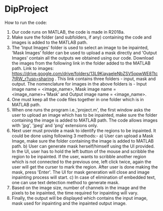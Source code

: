 # DipProject
How to run the code:
1) Our code runs on MATLAB, the code is made in R2018a.
2) Make sure the folder (and subfolders, if any) containing the code and images is added to the MATLAB path.
3) The 'Input Images' folder is used to select an image to be inpainted, 'Mask Images' folder can be used to upload a mask directly and 'Output Images' contain all the outputs we obtained using our code. Download the images from the following link in the folder added to the MATLAB path. Link to images: https://drive.google.com/drive/folders/13L9KiayaeleNbZSV5opwWE8Ttc7tRW_r?usp=sharing .
This link contains three folders - input, mask and output. The nomenclature for images in the above folders is -
Input image name = <image_name>, Mask image name = <image_name>+'Mask' and Output image name = <image_name>.
4) One must keep all the code files together in one folder which is in MATLAB path.
5) When one runs the program i.e.,'project.m', the first window asks the user to upload an image which has to be inpainted, make sure the folder containing the image is added to MATLAB path. The code allows images with 'jpg', 'jpeg' and 'png' extensions only.
6) Next user must provide a mask to identify the regions to be inpainted. It could be done using following 3 methods:- 
a) User can upload a Mask Image, make sure the folder containing the image is added to MATLAB path.
b) User can generate mask herself/himself using the UI provided. In the UI, user has to hold the left button of the mouse and scribble the region to be inpainted. If the user, wants to scribble another region which is not connected to the previous one, left click twice, again the user will get the curser to mark the region. After user is done making the mask, press 'Enter'. The UI for mask generation will close and image inpainting process will start.
c) In case of elimination of embedded text, one can use text detection method to generate mask.
7) Based on the image size, number of channels in the image and the pixels to be inpainted, the time required for inpainting will vary.
8) Finally, the output will be displayed which contains the input image, mask used for inpainting and the inpainted output image.

